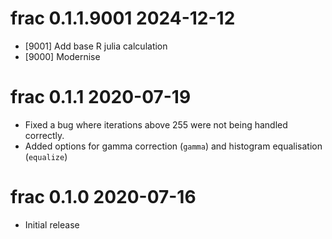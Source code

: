 
# frac 0.1.1.9001  2024-12-12

* [9001] Add base R julia calculation
* [9000] Modernise

# frac 0.1.1  2020-07-19

* Fixed a bug where iterations above 255 were not being handled correctly.
* Added options for gamma correction (`gamma`) and histogram equalisation
  (`equalize`)

# frac 0.1.0  2020-07-16

* Initial release
